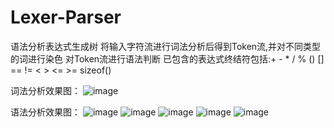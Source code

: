# Lexer-Parser
语法分析表达式生成树
将输入字符流进行词法分析后得到Token流,并对不同类型的词进行染色
对Token流进行语法判断
已包含的表达式终结符包括:+ - * / % () [] == != < > <= >= sizeof()

词法分析效果图：
![image](https://github.com/whx-prog/Lexer_Parser-TST-ING-2021-3/blob/main/Lexer.png)

语法分析效果图：
![image](https://github.com/whx-prog/Lexer_Parser-TST-ING-2021-3/blob/main/Parser_picture/%E5%9B%BE%E7%89%871.png)
![image](https://github.com/whx-prog/Lexer_Parser-TST-ING-2021-3/blob/main/Parser_picture/%E5%9B%BE%E7%89%872.png)
![image](https://github.com/whx-prog/Lexer_Parser-TST-ING-2021-3/blob/main/Parser_picture/%E5%9B%BE%E7%89%873.png)
![image](https://github.com/whx-prog/Lexer_Parser-TST-ING-2021-3/blob/main/Parser_picture/%E5%9B%BE%E7%89%874.png)
![image](https://github.com/whx-prog/Lexer_Parser-TST-ING-2021-3/blob/main/Parser_picture/%E5%9B%BE%E7%89%875.png)
